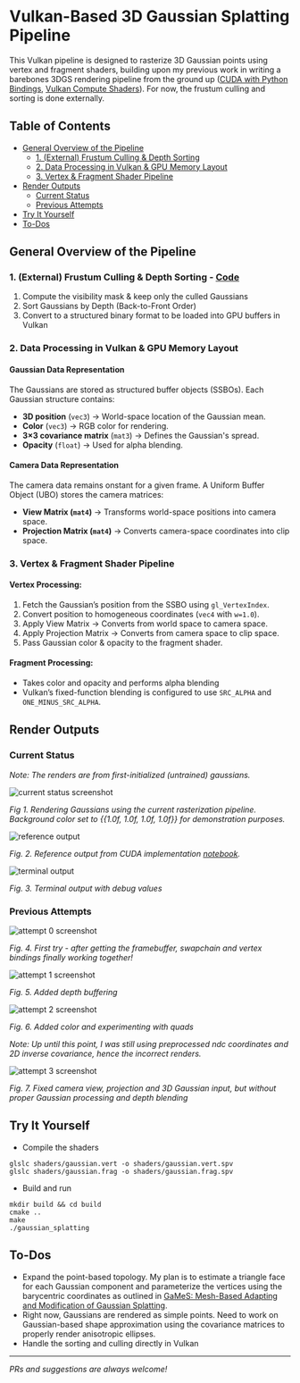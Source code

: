 # Vulkan-Based 3D Gaussian Splatting Pipeline

This Vulkan pipeline is designed to rasterize 3D Gaussian points using vertex and fragment shaders, building upon my previous work in writing a barebones 3DGS rendering pipeline from the ground up ([CUDA with Python Bindings](../gaussian_splatting/gaussian_scene.py), [Vulkan Compute Shaders](../vulkan-compute/)). For now, the frustum culling and sorting is done externally.

## Table of Contents
<!-- code_chunk_output -->

- [General Overview of the Pipeline](#general-overview-of-the-pipeline)
  - [1. (External) Frustum Culling & Depth Sorting](#1-external-frustum-culling--depth-sorting)
  - [2. Data Processing in Vulkan & GPU Memory Layout](#2-data-processing-in-vulkan--gpu-memory-layout)
  - [3. Vertex & Fragment Shader Pipeline](#3-vertex--fragment-shader-pipeline)
- [Render Outputs](#render-outputs)
  - [Current Status](#current-status)
  - [Previous Attempts](#previous-attempts)
- [Try It Yourself](#try-it-yourself)
- [To-Dos](#to-dos)

<!-- /code_chunk_output -->

## General Overview of the Pipeline

### **1. (External) Frustum Culling & Depth Sorting** - [Code](./export-data-vulkan.ipynb)

1. Compute the visibility mask & keep only the culled Gaussians
2. Sort Gaussians by Depth (Back-to-Front Order)
3. Convert to a structured binary format to be loaded into GPU buffers in Vulkan

### **2. Data Processing in Vulkan & GPU Memory Layout**

#### **Gaussian Data Representation** 

The Gaussians are stored as structured buffer objects (SSBOs). Each Gaussian structure contains:
- **3D position** (`vec3`) → World-space location of the Gaussian mean.
- **Color** (`vec3`) → RGB color for rendering.
- **3×3 covariance matrix** (`mat3`) → Defines the Gaussian's spread.
- **Opacity** (`float`) → Used for alpha blending.


#### **Camera Data Representation**  

The camera data remains onstant for a given frame. A Uniform Buffer Object (UBO) stores the camera matrices:

- **View Matrix (`mat4`)** → Transforms world-space positions into camera space.
- **Projection Matrix (`mat4`)** → Converts camera-space coordinates into clip space.

### **3. Vertex & Fragment Shader Pipeline**  

#### **Vertex Processing:**

1. Fetch the Gaussian’s position from the SSBO using `gl_VertexIndex`.
2. Convert position to homogeneous coordinates (`vec4` with `w=1.0`).
3. Apply View Matrix → Converts from world space to camera space.
4. Apply Projection Matrix → Converts from camera space to clip space.
5. Pass Gaussian color & opacity to the fragment shader.


#### **Fragment Processing:**

- Takes color and opacity and performs alpha blending
- Vulkan’s fixed-function blending is configured to use `SRC_ALPHA` and `ONE_MINUS_SRC_ALPHA`.


## Render Outputs 

### Current Status 

<!-- (using vertex buffer to handle point geometry from gaussian means, camera view and projection matrices. Gaussians are frustum culled and pre-sorted (back to front). Fragment shader does basic alpha blending on sorted gaussians using color and opacity) -->

*Note: The renders are from first-initialized (untrained) gaussians.*

![current status screenshot](./blobs/current.png)

*Fig 1. Rendering Gaussians using the current rasterization pipeline. Background color set to {{1.0f, 1.0f, 1.0f, 1.0f}} for demonstration purposes.*

![reference output](../vulkan/blobs/reference.png)

*Fig. 2. Reference output from CUDA implementation [notebook](../demo-notebook.ipynb).*


![terminal output](./blobs/terminal.png)

*Fig. 3. Terminal output with debug values*

### Previous Attempts 

![attempt 0 screenshot](./blobs/old-0.png)

*Fig. 4. First try - after getting the framebuffer, swapchain and vertex bindings finally working together!*

![attempt 1 screenshot](./blobs/old-depthtest.png)

*Fig. 5. Added depth buffering*

![attempt 2 screenshot](./blobs/old-colors.png)

*Fig. 6. Added color and experimenting with quads*

*Note: Up until this point, I was still using preprocessed ndc coordinates and 2D inverse covariance, hence the incorrect renders.*

![attempt 3 screenshot](./blobs/attempt-3.png)

*Fig. 7. Fixed camera view, projection and 3D Gaussian input, but without proper Gaussian processing and depth blending*

## Try It Yourself


- Compile the shaders
```
glslc shaders/gaussian.vert -o shaders/gaussian.vert.spv
glslc shaders/gaussian.frag -o shaders/gaussian.frag.spv
```

- Build and run

```
mkdir build && cd build
cmake ..
make
./gaussian_splatting
```


## To-Dos


- Expand the point-based topology. My plan is to estimate a triangle face for each Gaussian component and parameterize the vertices using the barycentric coordinates as outlined in [GaMeS: Mesh-Based Adapting and Modification of Gaussian Splatting](https://arxiv.org/abs/2402.01459). 
- Right now, Gaussians are rendered as simple points. Need to work on Gaussian-based shape approximation using the covariance matrices to properly render anisotropic ellipses.
- Handle the sorting and culling directly in Vulkan


---
*PRs and suggestions are always welcome!*